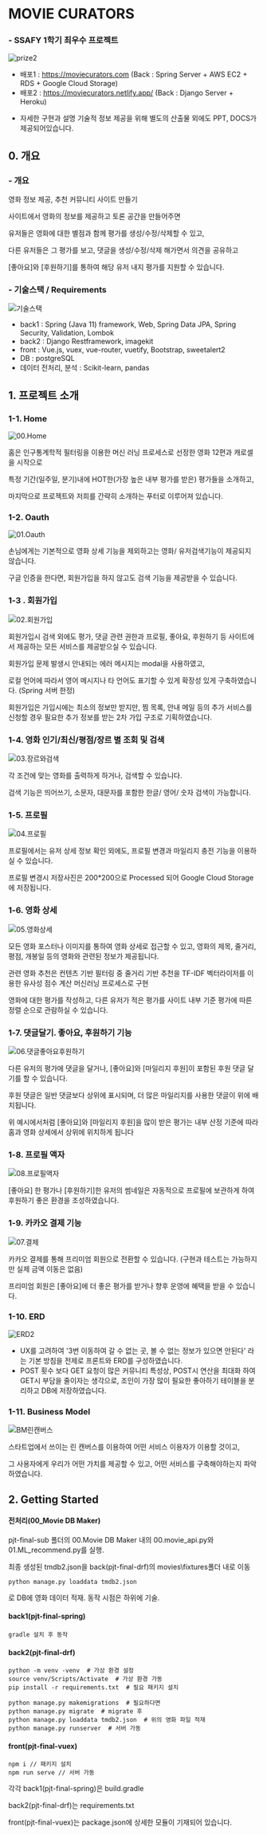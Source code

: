 # MOVIE CURATORS

### - SSAFY 1학기 최우수 프로젝트

![prize2](README.assets/prize2.jpg)

- 배포1 : https://moviecurators.com (Back : Spring Server + AWS EC2 + RDS + Google Cloud Storage)
- 배포2 : https://moviecurators.netlify.app/ (Back : Django Server + Heroku)

* 자세한 구현과 설명 기술적 정보 제공을 위해 별도의 산출물 외에도 PPT, DOCS가 제공되어있습니다.



## 0. 개요

### - 개요

영화 정보 제공, 추천 커뮤니티 사이트 만들기

사이트에서 영화의 정보를 제공하고 토론 공간을 만들어주면 

유저들은 영화에 대한 별점과 함께 평가를 생성/수정/삭제할 수 있고,

다른 유저들은 그 평가를 보고, 댓글을 생성/수정/삭제 해가면서 의견을 공유하고

[좋아요]와 [후원하기]를 통하여 해당 유저 내지 평가를 지원할 수 있습니다.



### - 기술스택 / Requirements

![기술스택](README.assets/기술스택.jpg)

- back1 : Spring (Java 11) framework, Web, Spring Data JPA, Spring Security, Validation, Lombok
- back2 : Django Restframework, imagekit
- front : Vue.js, vuex, vue-router, vuetify, Bootstrap, sweetalert2
- DB : postgreSQL
- 데이터 전처리, 분석 : Scikit-learn, pandas



## 1. 프로젝트 소개

### 1-1. Home

![00.Home](README.assets/00.Home.gif)

홈은 인구통계학적 필터링을 이용한 머신 러닝 프로세스로 선정한 영화 12편과 캐로셀을 시작으로

특정 기간(일주일, 분기)내에 HOT한(가장 높은 내부 평가를 받은) 평가들을 소개하고,

마지막으로 프로젝트와 저희를 간략히 소개하는 푸터로 이루어져 있습니다.



### 1-2. Oauth

![01.Oauth](README.assets/01.Oauth.gif)

손님에게는 기본적으로 영화 상세 기능을 제외하고는 영화/ 유저검색기능이 제공되지 않습니다.

구글 인증을 한다면, 회원가입을 하지 않고도 검색 기능을 제공받을 수 있습니다.



### 1-3 . 회원가입

![02.회원가입](README.assets/02.회원가입.gif)

회원가입시 검색 외에도 평가, 댓글 관련 권한과 프로필, 좋아요, 후원하기 등 사이트에서 제공하는 모든 서비스를 제공받으실 수 있습니다.

회원가입 문제 발생시 안내되는 에러 메시지는 modal을 사용하였고,

로컬 언어에 따라서 영어 메시지나 타 언어도 표기할 수 있게 확장성 있게 구축하였습니다. (Spring 서버 한정)

회원가입은 가입시에는 최소의 정보만 받지만, 찜 목록, 안내 메일 등의 추가 서비스를 신청할 경우 필요한 추가 정보를 받는 2차 가입 구조로 기획하였습니다.



### 1-4. 영화 인기/최신/평점/장르 별 조회 및 검색

![03.장르와검색](README.assets/03.장르와검색.gif)

각 조건에 맞는 영화를 출력하게 하거나, 검색할 수 있습니다.

검색 기능은 띄어쓰기, 소문자, 대문자를 포함한 한글/ 영어/ 숫자 검색이 가능합니다.



### 1-5. 프로필

![04.프로필](README.assets/04.프로필.gif)

프로필에서는 유저 상세 정보 확인 외에도, 프로필 변경과 마일리지 충전 기능을 이용하실 수 있습니다.

프로필 변경시 저장사진은 200*200으로 Processed 되어 Google Cloud Storage에 저장됩니다.



### 1-6. 영화 상세

![05.영화상세](README.assets/05.영화상세.gif)

모든 영화 포스터나 이미지를 통하여 영화 상세로 접근할 수 있고, 영화의 제목, 줄거리, 평점, 개봉일 등의 영화와 관련된 정보가 제공됩니다.

관련 영화 추천은 컨텐츠 기반 필터링 중 줄거리 기반 추천을 TF-IDF 벡터라이저를 이용한 유사성 점수 계산 머신러닝 프로세스로 구현

영화에 대한 평가를 작성하고, 다른 유저가 적은 평가를 사이트 내부 기준 평가에 따른 정렬 순으로 관람하실 수 있습니다.



### 1-7. 댓글달기. 좋아요, 후원하기 기능

![06.댓글좋아요후원하기](README.assets/06.댓글좋아요후원하기.gif)

다른 유저의 평가에 댓글을 달거나, [좋아요]와 [마일리지 후원]이 포함된 후원 댓글 달기를 할 수 있습니다.

후원 댓글은 일반 댓글보다 상위에 표시되며, 더 많은 마일리지를 사용한 댓글이 위에 배치됩니다.

위 예시에서처럼 [좋아요]와 [마일리지 후원]을 많이 받은 평가는 내부 산정 기준에 따라 홈과 영화 상세에서 상위에 위치하게 됩니다



### 1-8. 프로필 액자

![08.프로필액자](README.assets/08.프로필액자.gif)

[좋아요] 한 평가나 [후원하기]한 유저의 썸네일은 자동적으로 프로필에 보관하게 하여 후원하기 좋은 환경을 조성하였습니다.



### 1-9. 카카오 결제 기능

![07.결제](README.assets/07.결제.gif)

카카오 결제를 통해 프리미엄 회원으로 전환할 수 있습니다. (구현과 테스트는 가능하지만 실제 금액 이동은 없음)

프리미엄 회원은 [좋아요]에 더 좋은 평가를 받거나 향후 운영에 혜택을 받을 수 있습니다.



### 1-10. ERD

![ERD2](README.assets/ERD2.jpg)

- UX를 고려하여 '3번 이동하여 갈 수 없는 곳, 볼 수 없는 정보가 있으면 안된다' 라는 기본 방침을 전제로 프론트와 ERD를 구성하였습니다.
- POST 횟수 보다 GET 요청이 많은 커뮤니티 특성상, POST시 연산을 최대화 하여 GET시 부담을 줄이자는 생각으로, 조인이 가장 많이 필요한 좋아하기 테이블을 분리하고 DB에 저장하였습니다.



### 1-11. Business Model

![BM린캔버스](README.assets/BM린캔버스.jpg)

스타트업에서 쓰이는 린 캔버스를 이용하여 어떤 서비스 이용자가 이용할 것이고,

그 사용자에게 우리가 어떤 가치를 제공할 수 있고, 어떤 서비스를 구축해야하는지 파악하였습니다.



## 2. Getting Started

#### 전처리(00_Movie DB Maker)

pjt-final-sub 폴더의 00.Movie DB Maker 내의 00.movie_api.py와 01.ML_recommend.py를 실행.

최종 생성된 tmdb2.json을 back(pjt-final-drf)의 movies\fixtures폴더 내로 이동

```
python manage.py loaddata tmdb2.json
```

로 DB에 영화 데이터 적재. 동작 시점은 하위에 기술.



#### back1(pjt-final-spring)

```
gradle 설치 후 동작
```

#### back2(pjt-final-drf)

```
python -m venv -venv  # 가상 환경 설정
source venv/Scripts/Activate  # 가상 환경 가동
pip install -r requirements.txt  # 필요 패키지 설치

python manage.py makemigrations  # 필요하다면
python manage.py migrate  # migrate 후
python manage.py loaddata tmdb2.json  # 위의 영화 파일 적재
python manage.py runserver  # 서버 가동
```

#### front(pjt-final-vuex)

```
npm i // 패키지 설치
npm run serve // 서버 가동
```

각각 back1(pjt-final-spring)은 build.gradle

back2(pjt-final-drf)는 requirements.txt

front(pjt-final-vuex)는 package.json에 상세한 모듈이 기재되어 있습니다.

